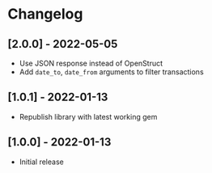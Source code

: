 # Changelog

## [2.0.0] - 2022-05-05

- Use JSON response instead of OpenStruct
- Add `date_to`, `date_from` arguments to filter transactions


## [1.0.1] - 2022-01-13

- Republish library with latest working gem

## [1.0.0] - 2022-01-13

- Initial release
